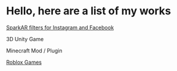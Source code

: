 <html>
<body>
<h1>Hello, here are a list of my works</h1>
<a href="https://www.facebook.com/sparkarhub/dashboard/" target="_blank">SparkAR filters for Instagram and Facebook</a>
<p>3D Unity Game</p>
<p>Minecraft Mod / Plugin</p>  
<a href="https://www.roblox.com/users/2520706801/profile#!/creations" target="_blank">Roblox Games</a>
</body>
</html>
